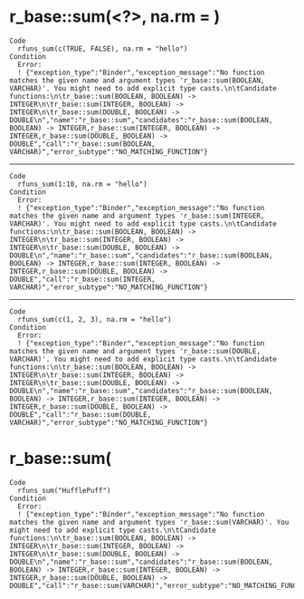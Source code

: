# r_base::sum(<?>, na.rm = <VARCHAR>)

    Code
      rfuns_sum(c(TRUE, FALSE), na.rm = "hello")
    Condition
      Error:
      ! {"exception_type":"Binder","exception_message":"No function matches the given name and argument types 'r_base::sum(BOOLEAN, VARCHAR)'. You might need to add explicit type casts.\n\tCandidate functions:\n\tr_base::sum(BOOLEAN, BOOLEAN) -> INTEGER\n\tr_base::sum(INTEGER, BOOLEAN) -> INTEGER\n\tr_base::sum(DOUBLE, BOOLEAN) -> DOUBLE\n","name":"r_base::sum","candidates":"r_base::sum(BOOLEAN, BOOLEAN) -> INTEGER,r_base::sum(INTEGER, BOOLEAN) -> INTEGER,r_base::sum(DOUBLE, BOOLEAN) -> DOUBLE","call":"r_base::sum(BOOLEAN, VARCHAR)","error_subtype":"NO_MATCHING_FUNCTION"}

---

    Code
      rfuns_sum(1:10, na.rm = "hello")
    Condition
      Error:
      ! {"exception_type":"Binder","exception_message":"No function matches the given name and argument types 'r_base::sum(INTEGER, VARCHAR)'. You might need to add explicit type casts.\n\tCandidate functions:\n\tr_base::sum(BOOLEAN, BOOLEAN) -> INTEGER\n\tr_base::sum(INTEGER, BOOLEAN) -> INTEGER\n\tr_base::sum(DOUBLE, BOOLEAN) -> DOUBLE\n","name":"r_base::sum","candidates":"r_base::sum(BOOLEAN, BOOLEAN) -> INTEGER,r_base::sum(INTEGER, BOOLEAN) -> INTEGER,r_base::sum(DOUBLE, BOOLEAN) -> DOUBLE","call":"r_base::sum(INTEGER, VARCHAR)","error_subtype":"NO_MATCHING_FUNCTION"}

---

    Code
      rfuns_sum(c(1, 2, 3), na.rm = "hello")
    Condition
      Error:
      ! {"exception_type":"Binder","exception_message":"No function matches the given name and argument types 'r_base::sum(DOUBLE, VARCHAR)'. You might need to add explicit type casts.\n\tCandidate functions:\n\tr_base::sum(BOOLEAN, BOOLEAN) -> INTEGER\n\tr_base::sum(INTEGER, BOOLEAN) -> INTEGER\n\tr_base::sum(DOUBLE, BOOLEAN) -> DOUBLE\n","name":"r_base::sum","candidates":"r_base::sum(BOOLEAN, BOOLEAN) -> INTEGER,r_base::sum(INTEGER, BOOLEAN) -> INTEGER,r_base::sum(DOUBLE, BOOLEAN) -> DOUBLE","call":"r_base::sum(DOUBLE, VARCHAR)","error_subtype":"NO_MATCHING_FUNCTION"}

# r_base::sum(<VARCHAR>

    Code
      rfuns_sum("HufflePuff")
    Condition
      Error:
      ! {"exception_type":"Binder","exception_message":"No function matches the given name and argument types 'r_base::sum(VARCHAR)'. You might need to add explicit type casts.\n\tCandidate functions:\n\tr_base::sum(BOOLEAN, BOOLEAN) -> INTEGER\n\tr_base::sum(INTEGER, BOOLEAN) -> INTEGER\n\tr_base::sum(DOUBLE, BOOLEAN) -> DOUBLE\n","name":"r_base::sum","candidates":"r_base::sum(BOOLEAN, BOOLEAN) -> INTEGER,r_base::sum(INTEGER, BOOLEAN) -> INTEGER,r_base::sum(DOUBLE, BOOLEAN) -> DOUBLE","call":"r_base::sum(VARCHAR)","error_subtype":"NO_MATCHING_FUNCTION"}

